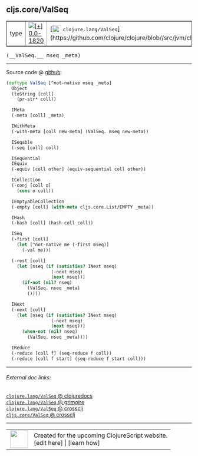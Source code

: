 ## cljs.core/ValSeq



 <table border="1">
<tr>
<td>type</td>
<td><a href="https://github.com/cljsinfo/cljs-api-docs/tree/0.0-1820"><img valign="middle" alt="[+] 0.0-1820" title="Added in 0.0-1820" src="https://img.shields.io/badge/+-0.0--1820-lightgrey.svg"></a> </td>
<td>
[<img height="24px" valign="middle" src="http://i.imgur.com/1GjPKvB.png"> <samp>clojure.lang/ValSeq</samp>](https://github.com/clojure/clojure/blob//src/jvm/clojure/lang/APersistentMap.java)
</td>
</tr>
</table>


 <samp>
(__ValSeq.__ mseq _meta)<br>
</samp>

---







Source code @ [github](https://github.com/clojure/clojurescript/blob/r1913/src/cljs/cljs/core.cljs#L5888-L5939):

```clj
(deftype ValSeq [^not-native mseq _meta]
  Object
  (toString [coll]
    (pr-str* coll))

  IMeta
  (-meta [coll] _meta)

  IWithMeta
  (-with-meta [coll new-meta] (ValSeq. mseq new-meta))

  ISeqable
  (-seq [coll] coll)

  ISequential
  IEquiv
  (-equiv [coll other] (equiv-sequential coll other))

  ICollection
  (-conj [coll o]
    (cons o coll))

  IEmptyableCollection
  (-empty [coll] (with-meta cljs.core.List/EMPTY _meta))

  IHash
  (-hash [coll] (hash-coll coll))

  ISeq
  (-first [coll]
    (let [^not-native me (-first mseq)]
      (-val me)))

  (-rest [coll]
    (let [nseq (if (satisfies? INext mseq)
                 (-next mseq)
                 (next mseq))]
      (if-not (nil? nseq)
        (ValSeq. nseq _meta)
        ())))

  INext
  (-next [coll]
    (let [nseq (if (satisfies? INext mseq)
                 (-next mseq)
                 (next mseq))]
      (when-not (nil? nseq)
        (ValSeq. nseq _meta))))

  IReduce
  (-reduce [coll f] (seq-reduce f coll))
  (-reduce [coll f start] (seq-reduce f start coll)))
```

<!--
Repo - tag - source tree - lines:

 <pre>
clojurescript @ r1913
└── src
    └── cljs
        └── cljs
            └── <ins>[core.cljs:5888-5939](https://github.com/clojure/clojurescript/blob/r1913/src/cljs/cljs/core.cljs#L5888-L5939)</ins>
</pre>

-->

---



###### External doc links:

[`clojure.lang/ValSeq` @ clojuredocs](http://clojuredocs.org/clojure.lang/ValSeq)<br>
[`clojure.lang/ValSeq` @ grimoire](http://conj.io/store/v1/org.clojure/clojure/1.7.0-beta3/clj/clojure.lang/ValSeq/)<br>
[`clojure.lang/ValSeq` @ crossclj](http://crossclj.info/fun/clojure.lang/ValSeq.html)<br>
[`cljs.core/ValSeq` @ crossclj](http://crossclj.info/fun/cljs.core.cljs/ValSeq.html)<br>

---

 <table>
<tr><td>
<img valign="middle" align="right" width="48px" src="http://i.imgur.com/Hi20huC.png">
</td><td>
Created for the upcoming ClojureScript website.<br>
[edit here] | [learn how]
</td></tr></table>

[edit here]:https://github.com/cljsinfo/cljs-api-docs/blob/master/cljsdoc/cljs.core/ValSeq.cljsdoc
[learn how]:https://github.com/cljsinfo/cljs-api-docs/wiki/cljsdoc-files

<!--

This information was too distracting to show to readers, but I'll leave it
commented here since it is helpful to:

- pretty-print the data used to generate this document
- and show how to retrieve that data



The API data for this symbol:

```clj
{:ns "cljs.core",
 :name "ValSeq",
 :signature ["[mseq _meta]"],
 :history [["+" "0.0-1820"]],
 :type "type",
 :full-name-encode "cljs.core/ValSeq",
 :source {:code "(deftype ValSeq [^not-native mseq _meta]\n  Object\n  (toString [coll]\n    (pr-str* coll))\n\n  IMeta\n  (-meta [coll] _meta)\n\n  IWithMeta\n  (-with-meta [coll new-meta] (ValSeq. mseq new-meta))\n\n  ISeqable\n  (-seq [coll] coll)\n\n  ISequential\n  IEquiv\n  (-equiv [coll other] (equiv-sequential coll other))\n\n  ICollection\n  (-conj [coll o]\n    (cons o coll))\n\n  IEmptyableCollection\n  (-empty [coll] (with-meta cljs.core.List/EMPTY _meta))\n\n  IHash\n  (-hash [coll] (hash-coll coll))\n\n  ISeq\n  (-first [coll]\n    (let [^not-native me (-first mseq)]\n      (-val me)))\n\n  (-rest [coll]\n    (let [nseq (if (satisfies? INext mseq)\n                 (-next mseq)\n                 (next mseq))]\n      (if-not (nil? nseq)\n        (ValSeq. nseq _meta)\n        ())))\n\n  INext\n  (-next [coll]\n    (let [nseq (if (satisfies? INext mseq)\n                 (-next mseq)\n                 (next mseq))]\n      (when-not (nil? nseq)\n        (ValSeq. nseq _meta))))\n\n  IReduce\n  (-reduce [coll f] (seq-reduce f coll))\n  (-reduce [coll f start] (seq-reduce f start coll)))",
          :title "Source code",
          :repo "clojurescript",
          :tag "r1913",
          :filename "src/cljs/cljs/core.cljs",
          :lines [5888 5939]},
 :full-name "cljs.core/ValSeq",
 :clj-symbol "clojure.lang/ValSeq"}

```

Retrieve the API data for this symbol:

```clj
;; from Clojure REPL
(require '[clojure.edn :as edn])
(-> (slurp "https://raw.githubusercontent.com/cljsinfo/cljs-api-docs/catalog/cljs-api.edn")
    (edn/read-string)
    (get-in [:symbols "cljs.core/ValSeq"]))
```

-->
